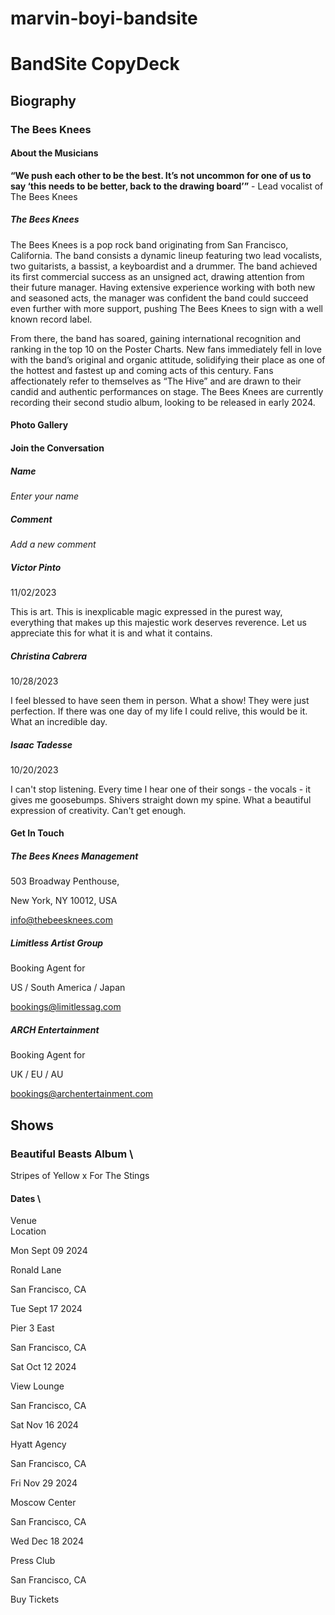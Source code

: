 # marvin-boyi-bandsite


# BandSite CopyDeck


## Biography


### The Bees Knees


#### About the Musicians

**“We push each other to be the best. It’s not uncommon for one of us to say ‘this needs to be better, back to the drawing board’”** - Lead vocalist of The Bees Knees

##### The Bees Knees

The Bees Knees is a pop rock band originating from San Francisco, California. The band consists a dynamic lineup featuring two lead vocalists, two guitarists, a bassist, a keyboardist and a drummer. The band achieved its first commercial success as an unsigned act, drawing attention from their future manager. Having extensive experience working with both new and seasoned acts, the manager was confident the band could succeed even further with more support, pushing The Bees Knees to sign with a well known record label.

From there, the band has soared, gaining international recognition and ranking in the top 10 on the Poster Charts. New fans immediately fell in love with the band’s original and organic attitude, solidifying their place as one of the hottest and fastest up and coming acts of this century. Fans affectionately refer to themselves as “The Hive” and are drawn to their candid and authentic performances on stage. The Bees Knees are currently recording their second studio album, looking to be released in early 2024.


#### Photo Gallery


#### Join the Conversation


##### Name

_Enter your name_


##### Comment

_Add a new comment_


##### Victor Pinto

11/02/2023

This is art. This is inexplicable magic expressed in the purest way, everything that makes up this majestic work deserves reverence. Let us appreciate this for what it is and what it contains.


##### Christina Cabrera

10/28/2023

I feel blessed to have seen them in person. What a show! They were just perfection. If there was one day of my life I could relive, this would be it. What an incredible day.


##### Isaac Tadesse

10/20/2023

I can't stop listening. Every time I hear one of their songs - the vocals - it gives me goosebumps. Shivers straight down my spine. What a beautiful expression of creativity. Can't get enough.


#### Get In Touch

##### The Bees Knees Management

503 Broadway Penthouse,

New York, NY 10012, USA

info@thebeesknees.com


##### Limitless Artist Group

Booking Agent for

US / South America / Japan

bookings@limitlessag.com


##### ARCH Entertainment

Booking Agent for

UK / EU / AU

bookings@archentertainment.com


## 


## Shows


### Beautiful Beasts Album \
Stripes of Yellow x For The Stings


#### Dates \
Venue \
Location

Mon Sept 09 2024

Ronald Lane 

San Francisco, CA


Tue Sept 17 2024 

Pier 3 East 

San Francisco, CA 


Sat Oct 12 2024 

View Lounge 

San Francisco, CA 


Sat Nov 16 2024 

Hyatt Agency 

San Francisco, CA 


Fri Nov 29 2024

Moscow Center 

San Francisco, CA 


Wed Dec 18 2024 

Press Club 

San Francisco, CA


Buy Tickets